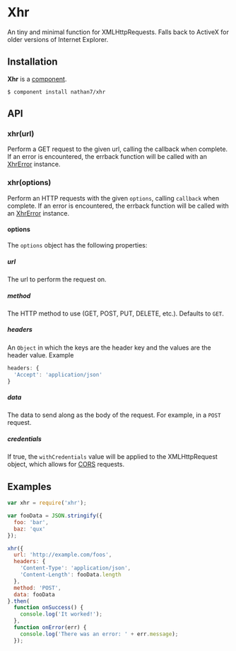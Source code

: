# Xhr

An tiny and minimal function for XMLHttpRequests. Falls back to ActiveX for older versions of Internet Explorer.

## Installation

**Xhr** is a [component](https://github.com/component/component).

    $ component install nathan7/xhr

## API

### xhr(url)

Perform a GET request to the given url, calling the callback when complete. If an error is encountered, the errback function will be called with an [XhrError](https://github.com/matthewp/xhrerror) instance.

### xhr(options)

Perform an HTTP requests with the given ``options``, calling ``callback`` when complete. If an error is encountered, the errback function will be called with an [XhrError](https://github.com/matthewp/xhrerror) instance.

#### options

The ``options`` object has the following properties:

##### url

The url to perform the request on.

##### method

The HTTP method to use (GET, POST, PUT, DELETE, etc.).  Defaults to ``GET``.

##### headers

An ``Object`` in which the keys are the header key and the values are the header value. Example

```javascript
headers: {
  'Accept': 'application/json'
}
```

##### data

The data to send along as the body of the request. For example, in a ``POST`` request.

##### credentials

If true, the ``withCredentials`` value will be applied to the XMLHttpRequest object, which allows for [CORS](http://www.w3.org/TR/cors/) requests.

## Examples

```javascript
var xhr = require('xhr');

var fooData = JSON.stringify({
  foo: 'bar',
  baz: 'qux'
});

xhr({
  url: 'http://example.com/foos',
  headers: {
    'Content-Type': 'application/json',
    'Content-Length': fooData.length
  },
  method: 'POST',
  data: fooData
}.then(
  function onSuccess() {
    console.log('It worked!');
  },
  function onError(err) {
    console.log('There was an error: ' + err.message);
  });
```
